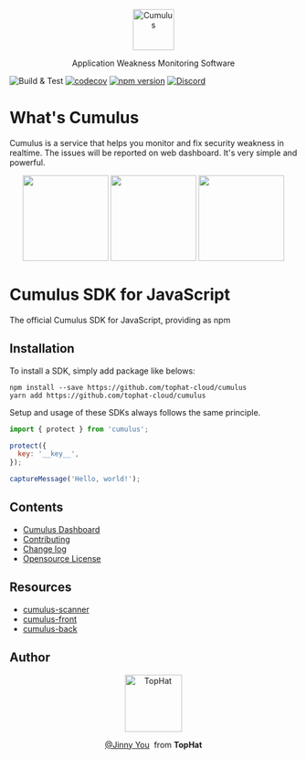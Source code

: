 <p align="center">
  <p align="center">
    <a href="https://cumulus.tophat.cloud" target="_blank">
      <img src="https://jinui.s3.ap-northeast-2.amazonaws.com/tophat/logo.png" alt="Cumulus" height="72">
    </a>
  </p>
  <p align="center">
    Application Weakness Monitoring Software
  </p>
</p>

![Build & Test](https://github.com/getsentry/sentry-javascript/workflows/Build%20&%20Test/badge.svg)
[![codecov](https://codecov.io/gh/tophat-cloud/cumulus/branch/main/graph/badge.svg?token=HDT8UJHMNN)](https://codecov.io/gh/tophat-cloud/cumulus)
[![npm version](https://img.shields.io/npm/v/0.svg)](https://www.npmjs.com/)
[![Discord](https://img.shields.io/discord/898906919878668299)](https://discord.gg/BH7h6F2C7N)



# What's Cumulus

Cumulus is a service that helps you monitor and fix security weakness
in realtime. The issues will be reported on web dashboard. It's very simple and powerful.

<p align="center">
  <img src="https://jinui.s3.ap-northeast-2.amazonaws.com/tophat/c1.png" height="150">
  <img src="https://jinui.s3.ap-northeast-2.amazonaws.com/tophat/c2.png" height="150">
  <img src="https://jinui.s3.ap-northeast-2.amazonaws.com/tophat/c3.png" height="150">
</p>

# Cumulus SDK for JavaScript

The official Cumulus SDK for JavaScript, providing as npm

## Installation

To install a SDK, simply add package like belows:

```
npm install --save https://github.com/tophat-cloud/cumulus
yarn add https://github.com/tophat-cloud/cumulus
```

Setup and usage of these SDKs always follows the same principle.

```javascript
import { protect } from 'cumulus';

protect({
  key: '__key__',
});

captureMessage('Hello, world!');
```

## Contents
- [Cumulus Dashboard](https://cumulus.tophat.cloud)
- [Contributing](https://github.com/tophat-cloud/cumulus/blob/main/CONTRIBUTING.md)
- [Change log](https://github.com/tophat-cloud/cumulus/blob/main/CHANGELOG.md)
- [Opensource License](https://cumulus.tophat.cloud/license.html)

## Resources
- [cumulus-scanner](https://github.com/tophat-cloud/cumulus-scanner)
- [cumulus-front](https://github.com/tophat-cloud/cumulus-front)
- [cumulus-back](https://github.com/tophat-cloud/cumulus-back)

## Author
<p align="center">
  <p align="center">
    <a href="https://github.com/tophat-cloud" target="_blank">
      <img src="https://jinui.s3.ap-northeast-2.amazonaws.com/tophat/tophat.png" alt="TopHat" height="100">
    </a>
  </p>

  <p align="center">
    <a href="http://github.com/tinyjin" target="_blank">@Jinny You</a>&nbsp from <strong>TopHat</strong>
  </p>
</p>

